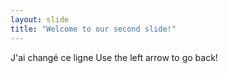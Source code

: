 ```yaml
---
layout: slide
title: "Welcome to our second slide!"
---
```

J'ai changé ce ligne 
Use the left arrow to go back!

